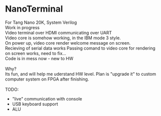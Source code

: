 # NanoTerminal
For Tang Nano 20K, System Verilog </br>
Work in progress</br>
Video terminal over HDMI communicating over UART</br>
Video core is somehow working, in the IBM mode 3 style.</br>
On power up, video core render welcome message on screen.</br>
Recieving of serial data works
Passing comand to video core for rendering on screen works, need to fix...</br>
Code is in mess now - new to HW</br></br>
Why?</br>
Its fun, and will help me uderstand HW level. Plan is "upgrade it" to custom computer system on FPGA after finishing.</br></br>
TODO:
<ul>
<li>"live" communication with console</li>
<li>USB keyboard support</li>
<li>ALU</li>
</ul>
</br>
